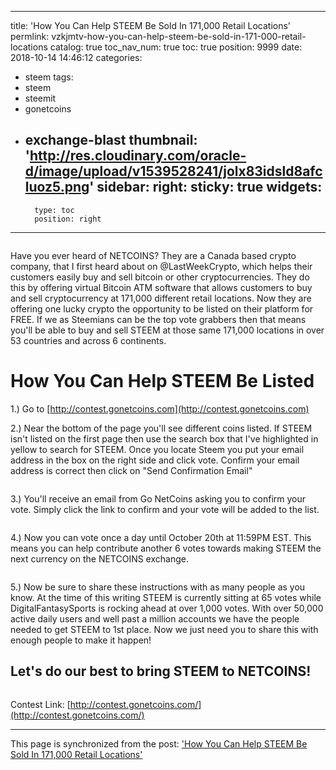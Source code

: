 
---
title: 'How You Can Help STEEM Be Sold In 171,000 Retail Locations'
permlink: vzkjmtv-how-you-can-help-steem-be-sold-in-171-000-retail-locations
catalog: true
toc_nav_num: true
toc: true
position: 9999
date: 2018-10-14 14:46:12
categories:
- steem
tags:
- steem
- steemit
- gonetcoins
- exchange-blast
thumbnail: 'http://res.cloudinary.com/oracle-d/image/upload/v1539528241/jolx83idsld8afcluoz5.png'
sidebar:
    right:
        sticky: true
widgets:
    -
        type: toc
        position: right
---


<center><img alt="" src="http://res.cloudinary.com/oracle-d/image/upload/v1539528241/jolx83idsld8afcluoz5.png" ></center>

Have you ever heard of NETCOINS? They are a Canada based crypto company, that I first heard about on @LastWeekCrypto, which helps their customers easily buy and sell bitcoin or other cryptocurrencies. They do this by offering virtual Bitcoin ATM software that allows customers to buy and sell cryptocurrency at 171,000 different retail locations. Now they are offering one lucky crypto the opportunity to be listed on their platform for FREE. If we as Steemians can be the top vote grabbers then that means you'll be able to buy and sell STEEM at those same 171,000 locations in over 53 countries and across 6 continents.

<div><h1>How You Can Help STEEM Be Listed</h1></div>

1.) Go to [http://contest.gonetcoins.com](http://contest.gonetcoins.com)

2.) Near the bottom of the page you'll see different coins listed. If STEEM isn't listed on the first page then use the search box that I've highlighted in yellow to search for STEEM. Once you locate Steem you put your email address in the box on the right side and click vote. Confirm your email address is correct then click on "Send Confirmation Email"

<center><img alt="" src="http://res.cloudinary.com/oracle-d/image/upload/v1539526328/lfrrafqjs8dyr9admdq3.png" ></center>

3.) You'll receive an email from Go NetCoins asking you to confirm your vote. Simply click the link to confirm and your vote will be added to the list.

<center><img alt="" src="http://res.cloudinary.com/oracle-d/image/upload/v1539526706/your70ejsntn4lwqjjut.png" ></center>

4.) Now you can vote once a day until October 20th at 11:59PM EST. This means you can help contribute another 6 votes towards making STEEM the next currency on the NETCOINS exchange.

<center><img alt="" src="http://res.cloudinary.com/oracle-d/image/upload/v1539527045/olsmrqzq6je37wa6bh2w.png" ></center>

5.) Now be sure to share these instructions with as many people as you know. At the time of this writing STEEM is currently sitting at 65 votes while DigitalFantasySports is rocking ahead at over 1,000 votes. With over 50,000 active daily users and well past a million accounts we have the people needed to get STEEM to 1st place. Now we just need you to share this with enough people to make it happen!

<div><h2>Let's do our best to bring STEEM to NETCOINS!</h2></div><center><img alt="" src="http://res.cloudinary.com/oracle-d/image/upload/v1539528202/nnia8e4d0mm1qrqeqcht.png" ></center>

Contest Link: [http://contest.gonetcoins.com/](http://contest.gonetcoins.com/)

- - -

This page is synchronized from the post: ['How You Can Help STEEM Be Sold In 171,000 Retail Locations'](https://steemit.com/@patrickulrich/vzkjmtv-how-you-can-help-steem-be-sold-in-171-000-retail-locations)

